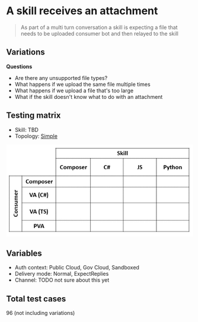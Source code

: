 # A skill receives an attachment

> As part of a multi turn conversation a skill is expecting a file that needs to be uploaded consumer bot and then relayed to the skill

## Variations

**Questions**

- Are there any unsupported file types?
- What happens if we upload the same file multiple times
- What happens if we upload a file that's too large
- What if the skill doesn't know what to do with an attachment

## Testing matrix

- Skill: TBD
- Topology: [Simple](../SkillsFunctionalTesting.md#simple)

![Test matrix](../media/Simple.jpg)

## Variables

- Auth context: Public Cloud, Gov Cloud, Sandboxed
- Delivery mode: Normal, ExpectReplies
- Channel: TODO not sure about this yet

## Total test cases

96 (not including variations)
